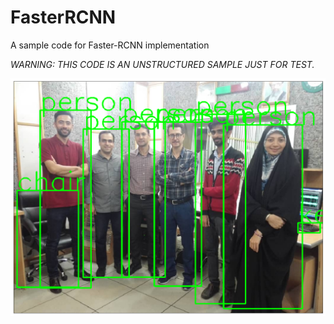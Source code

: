 # FasterRCNN
A sample code for Faster-RCNN implementation

_WARNING: THIS CODE IS AN UNSTRUCTURED SAMPLE JUST FOR TEST._



![Image description](/images/out2.png)
